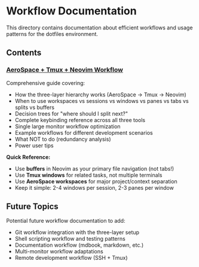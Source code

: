 # Workflow Documentation

This directory contains documentation about efficient workflows and usage patterns for the dotfiles environment.

## Contents

### [AeroSpace + Tmux + Neovim Workflow](./aerospace-tmux-neovim-workflow.md)

Comprehensive guide covering:

- How the three-layer hierarchy works (AeroSpace → Tmux → Neovim)
- When to use workspaces vs sessions vs windows vs panes vs tabs vs splits vs buffers
- Decision trees for "where should I split next?"
- Complete keybinding reference across all three tools
- Single large monitor workflow optimization
- Example workflows for different development scenarios
- What NOT to do (redundancy analysis)
- Power user tips

**Quick Reference:**

- Use **buffers** in Neovim as your primary file navigation (not tabs!)
- Use **Tmux windows** for related tasks, not multiple terminals
- Use **AeroSpace workspaces** for major project/context separation
- Keep it simple: 2-4 windows per session, 2-3 panes per window

## Future Topics

Potential future workflow documentation to add:

- Git workflow integration with the three-layer setup
- Shell scripting workflow and testing patterns
- Documentation workflow (mdbook, markdown, etc.)
- Multi-monitor workflow adaptations
- Remote development workflow (SSH + Tmux)
